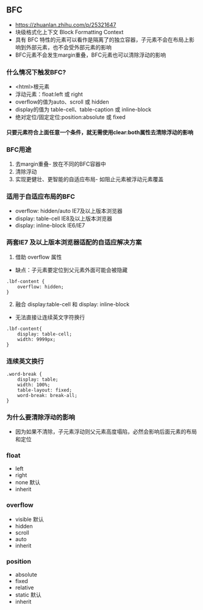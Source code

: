 ## BFC
- https://zhuanlan.zhihu.com/p/25321647
- 块级格式化上下文 Block Formatting Context
- 具有 BFC 特性的元素可以看作是隔离了的独立容器，子元素不会在布局上影响到外部元素，也不会受外部元素的影响
- BFC元素不会发生margin重叠，BFC元素也可以清除浮动的影响

### 什么情况下触发BFC?
- \<html>根元素
- 浮动元素：float:left 或 right
- overflow的值为auto、scroll 或 hidden
- display的值为 table-cell、table-caption 或 inline-block
- 绝对定位/固定定位:position:absolute 或 fixed
#### 只要元素符合上面任意一个条件，就无需使用clear:both属性去清除浮动的影响

### BFC用途
1. 去margin重叠- 放在不同的BFC容器中
2. 清除浮动
3. 实现更健壮、更智能的自适应布局- 如阻止元素被浮动元素覆盖

### 适用于自适应布局的BFC
- overflow: hidden/auto IE7及以上版本浏览器
- display: table-cell IE8及以上版本浏览器
- display: inline-block IE6/IE7

### 两套IE7 及以上版本浏览器适配的自适应解决方案
1. 借助 overflow 属性
- 缺点：子元素要定位到父元素外面可能会被隐藏
```
.lbf-content {
    overflow: hidden;
}
```
2. 融合 display:table-cell 和 display: inline-block
- 无法直接让连续英文字符换行
```
.lbf-content{
    display: table-cell;
    width: 9999px;
}
```

### 连续英文换行
```
.word-break {
    display: table;
    width: 100%;
    table-layout: fixed;
    word-break: break-all;
}
```


### 为什么要清除浮动的影响
- 因为如果不清除，子元素浮动则父元素高度塌陷，必然会影响后面元素的布局和定位

### float
- left
- right
- none 默认
- inherit

### overflow
- visible 默认
- hidden
- scroll
- auto
- inherit

### position
- absolute
- fixed
- relative
- static 默认
- inherit
